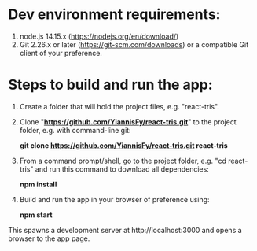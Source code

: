 # Dev environment requirements:

1. node.js 14.15.x (https://nodejs.org/en/download/)
2. Git 2.26.x or later (https://git-scm.com/downloads) or a compatible Git client of your preference.


# Steps to build and run the app:

1. Create a folder that will hold the project files, e.g. "react-tris".

2. Clone "**https://github.com/YiannisFy/react-tris.git**" to the project folder, e.g. with command-line git:

	**git clone https://github.com/YiannisFy/react-tris.git react-tris**

3. From a command prompt/shell, go to the project folder, e.g. "cd react-tris" and run this command to download all dependencies:

	**npm install**

4. Build and run the app in your browser of preference using:

	**npm start**

This spawns a development server at http://localhost:3000 and opens a browser to the app page.
